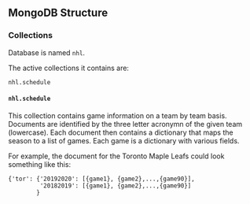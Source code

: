 ## MongoDB Structure

### Collections
Database is named ```nhl```.

The active collections it contains are:

```
nhl.schedule
```

#### ```nhl.schedule```
This collection contains game information on a team by team basis.
Documents are identified by the three letter acronymn of the given team (lowercase).
Each document then contains a dictionary that maps the season to a list of games.
Each game is a dictionary with various fields.

For example, the document for the Toronto Maple Leafs could look something like this:
```
{'tor': {'20192020': [{game1}, {game2},...,{game90}], 
         '20182019': [{game1}, {game2},...,{game90}]
        }
```
